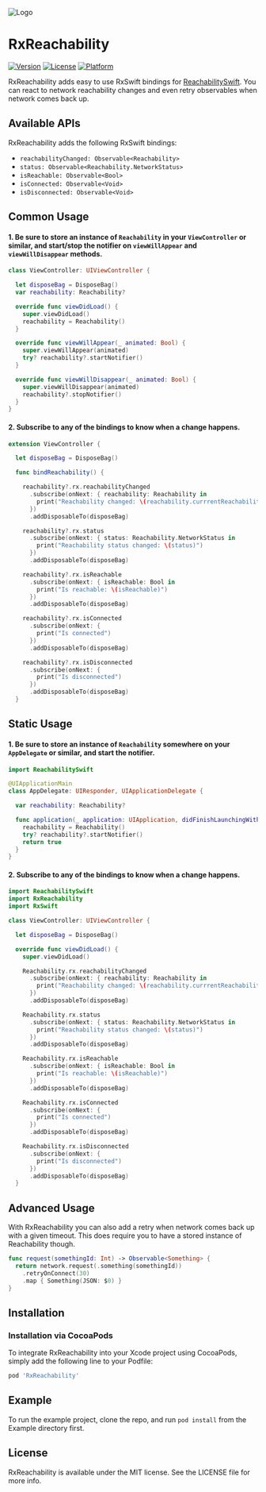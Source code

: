 ![Logo](https://raw.githubusercontent.com/ivanbruel/RxReachability/master/Assets/Logo.png)

RxReachability
=========

[![Version](https://img.shields.io/cocoapods/v/RxReachability.svg?style=flat)](http://cocoapods.org/pods/RxReachability)
[![License](https://img.shields.io/cocoapods/l/RxReachability.svg?style=flat)](http://cocoapods.org/pods/RxReachability)
[![Platform](https://img.shields.io/cocoapods/p/RxReachability.svg?style=flat)](http://cocoapods.org/pods/RxReachability)

RxReachability adds easy to use RxSwift bindings for [ReachabilitySwift](https://github.com/ashleymills/Reachability.swift).
You can react to network reachability changes and even retry observables when network comes back up.

## Available APIs

RxReachability adds the following RxSwift bindings:

- `reachabilityChanged: Observable<Reachability>`
- `status: Observable<Reachability.NetworkStatus>`
- `isReachable: Observable<Bool>`
- `isConnected: Observable<Void>`
- `isDisconnected: Observable<Void>`

## Common Usage

#### 1. Be sure to store an instance of `Reachability` in your `ViewController` or similar, and start/stop the notifier on `viewWillAppear` and `viewWillDisappear` methods.

```swift
class ViewController: UIViewController {

  let disposeBag = DisposeBag()
  var reachability: Reachability?

  override func viewDidLoad() {
    super.viewDidLoad()
    reachability = Reachability()
  }

  override func viewWillAppear(_ animated: Bool) {
    super.viewWillAppear(animated)
    try? reachability?.startNotifier()
  }

  override func viewWillDisappear(_ animated: Bool) {
    super.viewWillDisappear(animated)
    reachability?.stopNotifier()
  }
}

```

#### 2. Subscribe to any of the bindings to know when a change happens.

```swift
extension ViewController {

  let disposeBag = DisposeBag()

  func bindReachability() {

    reachability?.rx.reachabilityChanged
      .subscribe(onNext: { reachability: Reachability in
        print("Reachability changed: \(reachability.currrentReachabilityStatus)")
      })
      .addDisposableTo(disposeBag)

    reachability?.rx.status
      .subscribe(onNext: { status: Reachability.NetworkStatus in
        print("Reachability status changed: \(status)")
      })
      .addDisposableTo(disposeBag)

    reachability?.rx.isReachable
      .subscribe(onNext: { isReachable: Bool in
        print("Is reachable: \(isReachable)")
      })
      .addDisposableTo(disposeBag)

    reachability?.rx.isConnected
      .subscribe(onNext: {
        print("Is connected")
      })
      .addDisposableTo(disposeBag)

    reachability?.rx.isDisconnected
      .subscribe(onNext: {
        print("Is disconnected")
      })
      .addDisposableTo(disposeBag)
  }
```

## Static Usage

#### 1. Be sure to store an instance of `Reachability` somewhere on your `AppDelegate` or similar, and start the notifier.

```swift
import ReachabilitySwift

@UIApplicationMain
class AppDelegate: UIResponder, UIApplicationDelegate {

  var reachability: Reachability?

  func application(_ application: UIApplication, didFinishLaunchingWithOptions launchOptions: [UIApplicationLaunchOptionsKey: Any]?) -> Bool {
    reachability = Reachability()
    try? reachability?.startNotifier()
    return true
  }
}

```

#### 2. Subscribe to any of the bindings to know when a change happens.

```swift
import ReachabilitySwift
import RxReachability
import RxSwift

class ViewController: UIViewController {

  let disposeBag = DisposeBag()

  override func viewDidLoad() {
    super.viewDidLoad()

    Reachability.rx.reachabilityChanged
      .subscribe(onNext: { reachability: Reachability in
        print("Reachability changed: \(reachability.currrentReachabilityStatus)")
      })
      .addDisposableTo(disposeBag)

    Reachability.rx.status
      .subscribe(onNext: { status: Reachability.NetworkStatus in
        print("Reachability status changed: \(status)")
      })
      .addDisposableTo(disposeBag)

    Reachability.rx.isReachable
      .subscribe(onNext: { isReachable: Bool in
        print("Is reachable: \(isReachable)")
      })
      .addDisposableTo(disposeBag)

    Reachability.rx.isConnected
      .subscribe(onNext: {
        print("Is connected")
      })
      .addDisposableTo(disposeBag)

    Reachability.rx.isDisconnected
      .subscribe(onNext: {
        print("Is disconnected")
      })
      .addDisposableTo(disposeBag)
  }
```

## Advanced Usage

With RxReachability you can also add a retry when network comes back up with a given timeout.
This does require you to have a stored instance of Reachability though.

```swift
func request(somethingId: Int) -> Observable<Something> {
  return network.request(.something(somethingId))
    .retryOnConnect(30)
    .map { Something(JSON: $0) }
}
```

## Installation

### Installation via CocoaPods

To integrate RxReachability into your Xcode project using CocoaPods, simply add the following line to your Podfile:

```ruby
pod 'RxReachability'
```

## Example

To run the example project, clone the repo, and run `pod install` from the Example directory first.

## License

RxReachability is available under the MIT license. See the LICENSE file for more info.
